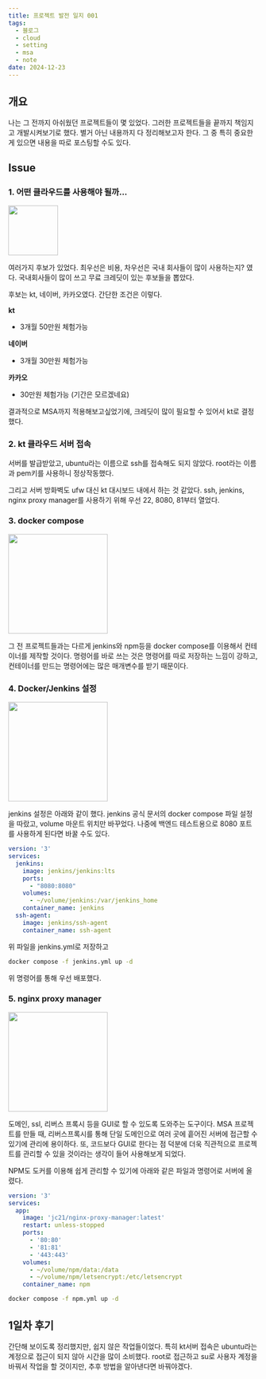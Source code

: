 ```yaml
---
title: 프로젝트 발전 일지 001
tags:
  - 블로그
  - cloud
  - setting
  - msa
  - note
date: 2024-12-23
---
```

## 개요
나는 그 전까지 아쉬웠던 프로젝트들이 몇 있었다.
그러한 프로젝트들을 끝까지 책임지고 개발시켜보기로 했다.
별거 아닌 내용까지 다 정리해보고자 한다.
그 중 특히 중요한게 있으면 내용을 따로 포스팅할 수도 있다.

## Issue
### 1. 어떤 클라우드를 사용해야 될까...
<img src="./project-note/images/241223001.png" height="100"/>

여러가지 후보가 있었다. 최우선은 비용, 차우선은 국내 회사들이 많이 사용하는지? 였다.
국내회사들이 많이 쓰고 무료 크레딧이 있는 후보들을 뽑았다.

후보는 kt, 네이버, 카카오였다. 간단한 조건은 이렇다.

**kt**
- 3개월 50만원 체험가능

**네이버**
- 3개월 30만원 체험가능

**카카오**
- 30만원 체험가능 (기간은 모르겠네요)

결과적으로 MSA까지 적용해보고싶었기에, 크레딧이 많이 필요할 수 있어서 kt로 결정했다.

### 2. kt 클라우드 서버 접속
서버를 발급받았고, ubuntu라는 이름으로 ssh를 접속해도 되지 않았다.
root라는 이름과 pem키를 사용하니 정상작동했다.

그리고 서버 방화벽도 ufw 대신 kt 대시보드 내에서 하는 것 같았다.
ssh, jenkins, nginx proxy manager를 사용하기 위해 우선 22, 8080, 81부터 열었다.

### 3. docker compose
<img src="./project-note/images/241223002.png" height="200"/>

그 전 프로젝트들과는 다르게 jenkins와 npm등을 docker compose를 이용해서 컨테이너를 제작할 것이다.
명령어를 바로 쓰는 것은 명령어를 따로 저장하는 느낌이 강하고, 컨테이너를 만드는 명령어에는 많은 매개변수를 받기 때문이다.

### 4. Docker/Jenkins 설정
<img src="./project-note/images/241223003.png" height="200"/>

jenkins 설정은 아래와 같이 했다. jenkins 공식 문서의 docker compose 파일 설정을 따랐고, volume 마운트 위치만 바꾸었다.
나중에 백엔드 테스트용으로 8080 포트를 사용하게 된다면 바꿀 수도 있다.
```yml
version: '3'
services:
  jenkins:
    image: jenkins/jenkins:lts
    ports:
      - "8080:8080"
    volumes:
      - ~/volume/jenkins:/var/jenkins_home
    container_name: jenkins
  ssh-agent:
    image: jenkins/ssh-agent
    container_name: ssh-agent
```
위 파일을 jenkins.yml로 저장하고
```bash
docker compose -f jenkins.yml up -d
```
위 명령어를 통해 우선 배포했다.


### 5. nginx proxy manager
<img src="./project-note/images/241223004.png" height="200"/>

도메인, ssl, 리버스 프록시 등을 GUI로 할 수 있도록 도와주는 도구이다.
MSA 프로젝트를 만들 때, 리버스프록시를 통해 단일 도메인으로 여러 곳에 흩어진 서버에 접근할 수 있기에 관리에 용이하다.
또, 코드보다 GUI로 한다는 점 덕분에 더욱 직관적으로 프로젝트를 관리할 수 있을 것이라는 생각이 들어 사용해보게 되었다.

NPM도 도커를 이용해 쉽게 관리할 수 있기에 아래와 같은 파일과 명령어로 서버에 올렸다.
```yml
version: '3'
services:
  app:
    image: 'jc21/nginx-proxy-manager:latest'
    restart: unless-stopped
    ports:
      - '80:80'
      - '81:81'
      - '443:443'
    volumes:
      - ~/volume/npm/data:/data
      - ~/volume/npm/letsencrypt:/etc/letsencrypt
    container_name: npm
```
```bash
docker compose -f npm.yml up -d
```

## 1일차 후기
간단해 보이도록 정리했지만, 쉽지 않은 작업들이었다.
특히 kt서버 접속은 ubuntu라는 계정으로 접근이 되지 않아 시간을 많이 소비했다.
root로 접근하고 su로 사용자 계정을 바꿔서 작업을 할 것이지만, 추후 방법을 알아낸다면 바꿔야겠다.